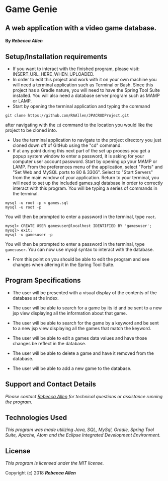 # Game Genie

## A web application with a video game database.

#### By _**Rebecca Allen**_

## Setup/Installation requirements

* If you want to interact with the finished program, please visit: INSERT_URL_HERE_WHEN_UPLOADED.
* In order to edit this project and work with it on your own machine you will need a terminal application such as Terminal or Bash. Since this project has a Gradle nature, you will need to have the Spring Tool Suite installed. You will also need a database server program such as MAMP or LAMP.
* Start by opening the terminal application and typing the command
```
git clone https://github.com/RAAllen/JPACRUDProject.git
```
after navigating with the `cd` command to the location you would like the project to be cloned into.
* Use the terminal application to navigate to the project directory you just cloned down off of GitHub using the "cd" command.
* If at any point during this next part of the set up process you get a popup system window to enter a password, it is asking for your computer user account password. Start by opening up your MAMP or LAMP. From the preferences menu of the application, select "Ports" and "Set Web and MySQL ports to 80 & 3306". Select to "Start Servers" from the main window of your application. Return to your terminal, you will need to set up the included games.sql database in order to correctly interact with this program. You will be typing a series of commands in the terminal.
```
mysql -u root -p < games.sql
mysql -u root -p
```
You will then be prompted to enter a password in the terminal, type `root`.
```
mysql> CREATE USER gamesuser@localhost IDENTIFIED BY 'gamesuser';
mysql> exit;
mysql -u gamesuser -p
```
You will then be prompted to enter a password in the terminal, type `gamesuser`. You can now use mysql syntax to interact with the database.
* From this point on you should be able to edit the program and see changes when altering it in the Spring Tool Suite.


## Program Specifications

* The user will be presented with a visual display of the contents of the database at the index.

* The user will be able to search for a game by its id and be sent to a new jsp view displaying all the information about that game.

* The user will be able to search for the game by a keyword and be sent to a new jsp view displaying all the games that match the keyword.

* The user will be able to edit a games data values and have those changes be reflect in the database.

* The user will be able to delete a game and have it removed from the database.

* The user will be able to add a new game to the database.


## Support and Contact Details

_Please contact [Rebecca Allen](RebeccaZarsky@gmail.com) for technical questions or assistance running the program._


## Technologies Used

_This program was made utilizing Java, SQL, MySql, Gradle, Spring Tool Suite, Apache, Atom and the Eclipse Integrated Development Environment._


## License

_This program is licensed under the MIT license._

Copyright (c) 2018 **_Rebecca Allen_**
